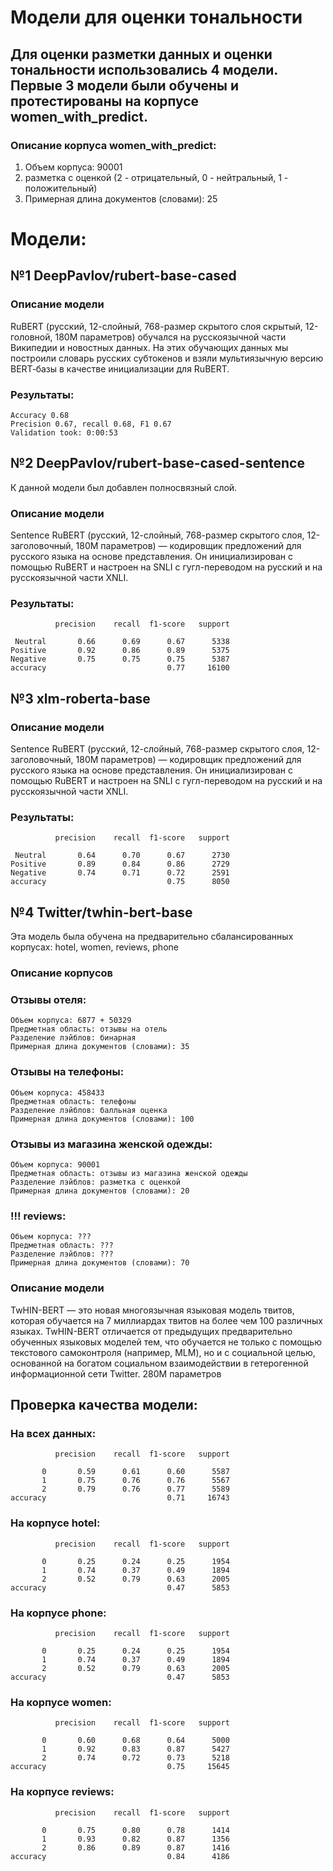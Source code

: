 # Модели для оценки тональности
## Для оценки разметки данных и оценки тональности использовались 4 модели. Первые 3 модели были обучены и протестированы на корпусе women_with_predict.
### Описание корпуса women_with_predict:

1. Объем корпуса: 90001
2. разметка с оценкой (2 - отрицательный, 0 - нейтральный, 1 - положительный)
3. Примерная длина документов (словами): 25

# Модели:
## №1 DeepPavlov/rubert-base-cased

### Описание модели
RuBERT (русский, 12-слойный, 768-размер скрытого слоя скрытый, 12-головной, 180М параметров) обучался на русскоязычной части Википедии и новостных данных. На этих обучающих данных мы построили словарь русских субтокенов и взяли мультиязычную версию BERT‑базы в качестве инициализации для RuBERT.

### Результаты:

    Accuracy 0.68
    Precision 0.67, recall 0.68, F1 0.67
    Validation took: 0:00:53

## №2 DeepPavlov/rubert-base-cased-sentence
К данной модели был добавлен полносвязный слой.
### Описание модели
Sentence RuBERT (русский, 12-слойный, 768-размер скрытого слоя, 12-заголовочный, 180M параметров) — кодировщик предложений для русского языка на основе представления. Он инициализирован с помощью RuBERT и настроен на SNLI с гугл-переводом на русский и на русскоязычной части XNLI.

### Результаты:

              precision    recall  f1-score   support

     Neutral       0.66      0.69      0.67      5338
    Positive       0.92      0.86      0.89      5375
    Negative       0.75      0.75      0.75      5387
    accuracy                           0.77     16100

## №3 xlm-roberta-base

### Описание модели
Sentence RuBERT (русский, 12-слойный, 768-размер скрытого слоя, 12-заголовочный, 180M параметров) — кодировщик предложений для русского языка на основе представления. Он инициализирован с помощью RuBERT и настроен на SNLI с гугл-переводом на русский и на русскоязычной части XNLI.

### Результаты:

              precision    recall  f1-score   support

     Neutral       0.64      0.70      0.67      2730
    Positive       0.89      0.84      0.86      2729
    Negative       0.74      0.71      0.72      2591
    accuracy                           0.75      8050

## №4 Twitter/twhin-bert-base
Эта модель была обучена на предварительно сбалансированных корпусах: hotel, women, reviews, phone
### Описание корпусов

### Отзывы отеля:

    Объем корпуса: 6877 + 50329
    Предметная область: отзывы на отель
    Разделение лэйблов: бинарная
    Примерная длина документов (словами): 35

### Отзывы на телефоны:

    Объем корпуса: 458433
    Предметная область: телефоны
    Разделение лэйблов: балльная оценка
    Примерная длина документов (словами): 100

### Отзывы из магазина женской одежды:

    Объем корпуса: 90001
    Предметная область: отзывы из магазина женской одежды
    Разделение лэйблов: разметка с оценкой
    Примерная длина документов (словами): 20

### !!! reviews:

    Объем корпуса: ???
    Предметная область: ???
    Разделение лэйблов: ???
    Примерная длина документов (словами): 70


### Описание модели
TwHIN-BERT — это новая многоязычная языковая модель твитов, которая обучается на 7 миллиардах твитов на более чем 100 различных языках. TwHIN-BERT отличается от предыдущих предварительно обученных языковых моделей тем, что обучается не только с помощью текстового самоконтроля (например, MLM), но и с социальной целью, основанной на богатом социальном взаимодействии в гетерогенной информационной сети Twitter.
280M параметров

## Проверка качества модели:

### На всех данных:

              precision    recall  f1-score   support

           0       0.59      0.61      0.60      5587
           1       0.75      0.76      0.76      5567
           2       0.79      0.76      0.77      5589
    accuracy                           0.71     16743
    
### На корпусе hotel:

              precision    recall  f1-score   support

           0       0.25      0.24      0.25      1954
           1       0.74      0.37      0.49      1894
           2       0.52      0.79      0.63      2005
    accuracy                           0.47      5853

### На корпусе phone:

              precision    recall  f1-score   support

           0       0.25      0.24      0.25      1954
           1       0.74      0.37      0.49      1894
           2       0.52      0.79      0.63      2005
    accuracy                           0.47      5853

### На корпусе women:

              precision    recall  f1-score   support

           0       0.60      0.68      0.64      5000
           1       0.92      0.83      0.87      5427
           2       0.74      0.72      0.73      5218
    accuracy                           0.75     15645

### На корпусе reviews:

              precision    recall  f1-score   support

           0       0.75      0.80      0.78      1414
           1       0.93      0.82      0.87      1356
           2       0.86      0.89      0.87      1416
    accuracy                           0.84      4186
